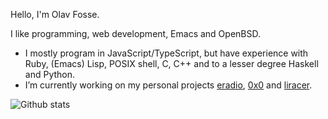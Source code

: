 Hello, I'm Olav Fosse. 

I like programming, web development, Emacs and OpenBSD.

- I mostly program in JavaScript/TypeScript, but have experience with Ruby, (Emacs) Lisp, POSIX shell, C, C++ and to a lesser degree Haskell and Python.
- I’m currently working on my personal projects [eradio](https://github.com/olav35/eradio/), [0x0](https://github.com/olav35/0x0) and [liracer](https://github.com/olav35/liracer).

![Github stats](https://github-readme-stats.vercel.app/api?username=olav35&show_icons=true&count_private=true)
